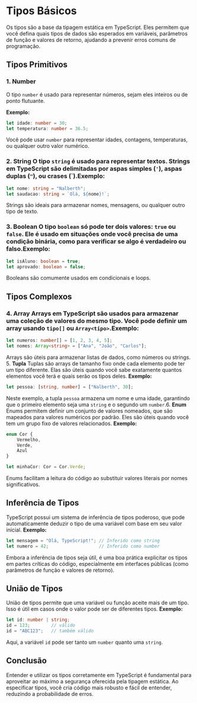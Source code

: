 # Tipos Básicos

Os tipos são a base da tipagem estática em TypeScript. Eles permitem que você defina quais tipos de dados são esperados em variáveis, parâmetros de função e valores de retorno, ajudando a prevenir erros comuns de programação.

## Tipos Primitivos

### 1. **Number**

O tipo `number` é usado para representar números, sejam eles inteiros ou de ponto flutuante.

**Exemplo:**

```typescript
let idade: number = 30;
let temperatura: number = 36.5;
```
Você pode usar `number` para representar idades, contagens, temperaturas, ou qualquer outro valor numérico.

### 2. **String** O tipo `string` é usado para representar textos. Strings em TypeScript são delimitadas por aspas simples (`'`), aspas duplas (`"`), ou crases (`).**Exemplo:** 

```typescript
let nome: string = "Nalberth";
let saudacao: string = `Olá, ${nome}!`;
```

Strings são ideais para armazenar nomes, mensagens, ou qualquer outro tipo de texto.
### 3. **Boolean** O tipo `boolean` só pode ter dois valores: `true` ou `false`. Ele é usado em situações onde você precisa de uma condição binária, como para verificar se algo é verdadeiro ou falso.**Exemplo:** 

```typescript
let isAluno: boolean = true;
let aprovado: boolean = false;
```

Booleans são comumente usados em condicionais e loops.

## Tipos Complexos 
### 4. **Array** Arrays em TypeScript são usados para armazenar uma coleção de valores do mesmo tipo. Você pode definir um array usando `tipo[]` ou `Array<tipo>`.**Exemplo:** 

```typescript
let numeros: number[] = [1, 2, 3, 4, 5];
let nomes: Array<string> = ["Ana", "João", "Carlos"];
```

Arrays são úteis para armazenar listas de dados, como números ou strings.
5. **Tupla** 
Tuplas são arrays de tamanho fixo onde cada elemento pode ter um tipo diferente. Elas são úteis quando você sabe exatamente quantos elementos você terá e quais serão os tipos deles.
**Exemplo:** 

```typescript
let pessoa: [string, number] = ["Nalberth", 30];
```
Neste exemplo, a tupla `pessoa` armazena um nome e uma idade, garantindo que o primeiro elemento seja uma `string` e o segundo um `number`.6. **Enum** 
Enums permitem definir um conjunto de valores nomeados, que são mapeados para valores numéricos por padrão. Eles são úteis quando você tem um grupo fixo de valores relacionados.
**Exemplo:** 

```typescript
enum Cor {
    Vermelho,
    Verde,
    Azul
}

let minhaCor: Cor = Cor.Verde;
```

Enums facilitam a leitura do código ao substituir valores literais por nomes significativos.

## Inferência de Tipos 

TypeScript possui um sistema de inferência de tipos poderoso, que pode automaticamente deduzir o tipo de uma variável com base em seu valor inicial.
**Exemplo:** 

```typescript
let mensagem = "Olá, TypeScript!"; // Inferido como string
let numero = 42;                   // Inferido como number
```

Embora a inferência de tipos seja útil, é uma boa prática explicitar os tipos em partes críticas do código, especialmente em interfaces públicas (como parâmetros de função e valores de retorno).

## União de Tipos 

União de tipos permite que uma variável ou função aceite mais de um tipo. Isso é útil em casos onde o valor pode ser de diferentes tipos.
**Exemplo:** 

```typescript
let id: number | string;
id = 123;        // válido
id = "ABC123";   // também válido
```
Aqui, a variável `id` pode ser tanto um `number` quanto uma `string`.
## Conclusão 

Entender e utilizar os tipos corretamente em TypeScript é fundamental para aproveitar ao máximo a segurança oferecida pela tipagem estática. Ao especificar tipos, você cria código mais robusto e fácil de entender, reduzindo a probabilidade de erros.
